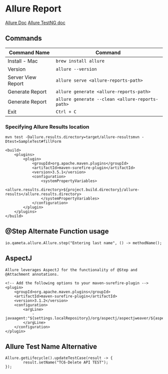 # Allure Report
[Allure Doc](https://allurereport.org/)
[Allure TestNG doc](https://allurereport.org/docs/testng/)
##  Commands
| Command Name       | Command                                         |
|--------------------|-------------------------------------------------|
| Install - Mac      | `brew install allure`                           |
| Version            | `allure --version`                              |
| Server View Report | `allure serve <allure-reports-path>`            |
| Generate Report    | `allure generate <allure-reports-path>`         |
| Generate Report    | `allure generate --clean <allure-reports-path>` |
| Exit               | `Ctrl + C`                                      |


### Specifying Allure Results location
    mvn test -Dallure.results.directory=target/allure-resultsmvn -Dtest=SampleTest#fillForm

    <build>
        <plugins>
            <plugin>
                <groupId>org.apache.maven.plugins</groupId>
                <artifactId>maven-surefire-plugin</artifactId>
                <version>3.5.1</version>
                <configuration>
                    <systemPropertyVariables>
                        <allure.results.directory>${project.build.directory}/allure-results</allure.results.directory>
                    </systemPropertyVariables>
                </configuration>
            </plugin>
        </plugins>
    </build>

## @Step Alternate Function usage
    io.qameta.allure.Allure.step("Entering last name", () -> methodName();

## AspectJ
    Allure leverages AspectJ for the functionality of @Step and @Attachment annotations.

    <!-- Add the following options to your maven-surefire-plugin -->
    <plugin>
        <groupId>org.apache.maven.plugins</groupId>
        <artifactId>maven-surefire-plugin</artifactId>
        <version>3.1.2</version>
        <configuration>
            <argLine>
                -javaagent:"${settings.localRepository}/org/aspectj/aspectjweaver/${aspectj.version}/aspectjweaver-${aspectj.version}.jar"
            </argLine>
        </configuration>
    </plugin>

## Allure Test Name Alternative
    Allure.getLifecycle().updateTestCase(result -> {
            result.setName("TC6-Delete API TEST");
    });